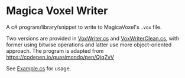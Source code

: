 # Magica Voxel Writer

A c# program/library/snippet to write to MagicaVoxel's `.vox` file.

Two versions are provided in [VoxWriter.cs](https://github.com/chaojian-zhang/MagicaVoxelWriter/blob/master/MagicaVoxelWriter/VoxWriter.cs) and [VoxWriterClean.cs](https://github.com/chaojian-zhang/MagicaVoxelWriter/blob/master/MagicaVoxelWriter/VoxWriterClean.cs), with former using bitwise operations and latter use more object-oriented approach. The program is adapted from https://codepen.io/quasimondo/pen/QjqZvV

See [Example.cs](https://github.com/chaojian-zhang/MagicaVoxelWriter/blob/master/MagicaVoxelWriter/Example.cs) for usage.